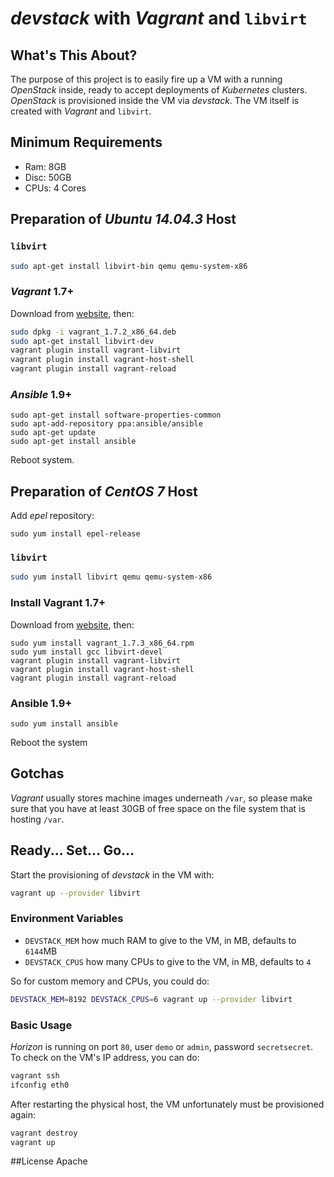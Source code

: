 # *devstack* with *Vagrant* and `libvirt`


## What's This About?
The purpose of this project is to easily fire up a VM with a running *OpenStack* inside, ready to accept deployments of *Kubernetes* clusters. *OpenStack* is provisioned inside the VM via *devstack*. The VM itself is created with *Vagrant* and `libvirt`.


## Minimum Requirements
* Ram: 8GB
* Disc: 50GB
* CPUs: 4 Cores


## Preparation of *Ubuntu 14.04.3* Host

### `libvirt`
```bash
sudo apt-get install libvirt-bin qemu qemu-system-x86
```

### *Vagrant* 1.7+
Download from [website](http://www.vagrantup.com/downloads.html), then:
```bash
sudo dpkg -i vagrant_1.7.2_x86_64.deb
sudo apt-get install libvirt-dev
vagrant plugin install vagrant-libvirt
vagrant plugin install vagrant-host-shell
vagrant plugin install vagrant-reload
```

### *Ansible* 1.9+
```
sudo apt-get install software-properties-common
sudo apt-add-repository ppa:ansible/ansible
sudo apt-get update
sudo apt-get install ansible
```

Reboot system.


## Preparation of *CentOS 7* Host

Add *epel* repository:
```
sudo yum install epel-release
```

### `libvirt`
```bash
sudo yum install libvirt qemu qemu-system-x86
```

### Install Vagrant 1.7+
Download from [website](http://www.vagrantup.com/downloads.html), then:
```
sudo yum install vagrant_1.7.3_x86_64.rpm
sudo yum install gcc libvirt-devel
vagrant plugin install vagrant-libvirt
vagrant plugin install vagrant-host-shell
vagrant plugin install vagrant-reload
```

### Ansible 1.9+
```
sudo yum install ansible
```

Reboot the system


## Gotchas

*Vagrant* usually stores machine images underneath `/var`, so please make sure that you have at least 30GB of free space on the file system that is hosting `/var`.


## Ready... Set... Go...

Start the provisioning of *devstack* in the VM with:
```bash
vagrant up --provider libvirt
```

### Environment Variables
- `DEVSTACK_MEM` how much RAM to give to the VM, in MB, defaults to `6144`MB
- `DEVSTACK_CPUS` how many CPUs to give to the VM, in MB, defaults to `4`

So for custom memory and CPUs, you could do:
```bash
DEVSTACK_MEM=8192 DEVSTACK_CPUS=6 vagrant up --provider libvirt
```

### Basic Usage
*Horizon* is running on port `80`, user `demo` or `admin`, password `secretsecret`. To check on the VM's IP address, you can do:
```bash
vagrant ssh
ifconfig eth0
```

After restarting the physical host, the VM unfortunately must be provisioned again:
```bash
vagrant destroy
vagrant up
```
##License
Apache
